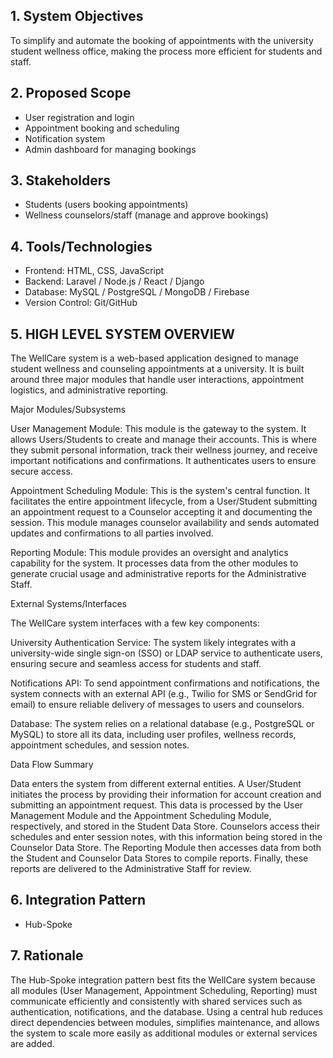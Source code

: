 ## 1. System Objectives
To simplify and automate the booking of appointments with the university student wellness office, making the process more efficient for students and staff.

## 2. Proposed Scope
- User registration and login
- Appointment booking and scheduling
- Notification system
- Admin dashboard for managing bookings

## 3. Stakeholders
- Students (users booking appointments)
- Wellness counselors/staff (manage and approve bookings)

## 4. Tools/Technologies
- Frontend: HTML, CSS, JavaScript
- Backend: Laravel / Node.js / React / Django
- Database: MySQL / PostgreSQL / MongoDB / Firebase
- Version Control: Git/GitHub

## 5. HIGH LEVEL SYSTEM OVERVIEW
The WellCare system is a web-based application designed to manage student wellness and counseling appointments at a university. It is built around three major modules that handle user interactions, appointment logistics, and administrative reporting.

Major Modules/Subsystems

User Management Module: This module is the gateway to the system. It allows Users/Students to create and manage their accounts. This is where they submit personal information, track their wellness journey, and receive important notifications and confirmations. It authenticates users to ensure secure access.

Appointment Scheduling Module: This is the system's central function. It facilitates the entire appointment lifecycle, from a User/Student submitting an appointment request to a Counselor accepting it and documenting the session. This module manages counselor availability and sends automated updates and confirmations to all parties involved.

Reporting Module: This module provides an oversight and analytics capability for the system. It processes data from the other modules to generate crucial usage and administrative reports for the Administrative Staff.

External Systems/Interfaces

The WellCare system interfaces with a few key components:

University Authentication Service: The system likely integrates with a university-wide single sign-on (SSO) or LDAP service to authenticate users, ensuring secure and seamless access for students and staff.

Notifications API: To send appointment confirmations and notifications, the system connects with an external API (e.g., Twilio for SMS or SendGrid for email) to ensure reliable delivery of messages to users and counselors.

Database: The system relies on a relational database (e.g., PostgreSQL or MySQL) to store all its data, including user profiles, wellness records, appointment schedules, and session notes.

Data Flow Summary

Data enters the system from different external entities. A User/Student initiates the process by providing their information for account creation and submitting an appointment request. This data is processed by the User Management Module and the Appointment Scheduling Module, respectively, and stored in the Student Data Store. Counselors access their schedules and enter session notes, with this information being stored in the Counselor Data Store. The Reporting Module then accesses data from both the Student and Counselor Data Stores to compile reports. Finally, these reports are delivered to the Administrative Staff for review.

## 6. Integration Pattern
- Hub-Spoke

## 7. Rationale
The Hub-Spoke integration pattern best fits the WellCare system because all modules (User Management, Appointment Scheduling, Reporting) must communicate efficiently and consistently with shared services such as authentication, notifications, and the database. Using a central hub reduces direct dependencies between modules, simplifies maintenance, and allows the system to scale more easily as additional modules or external services are added.